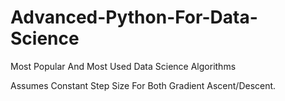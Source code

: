 # Advanced-Python-For-Data-Science
Most Popular And Most Used Data Science Algorithms 

Assumes Constant Step Size For Both Gradient Ascent/Descent.
